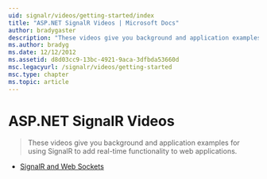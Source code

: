 ```yaml
---
uid: signalr/videos/getting-started/index
title: "ASP.NET SignalR Videos | Microsoft Docs"
author: bradygaster
description: "These videos give you background and application examples for using SignalR to add real-time functionality to web applications."
ms.author: bradyg
ms.date: 12/12/2012
ms.assetid: d8d03cc9-13bc-4921-9aca-3dfbda53660d
msc.legacyurl: /signalr/videos/getting-started
msc.type: chapter
ms.topic: article
---
```

# ASP.NET SignalR Videos

> These videos give you background and application examples for using SignalR to add real-time functionality to web applications.

- [SignalR and Web Sockets](signalr-and-web-sockets.md)
